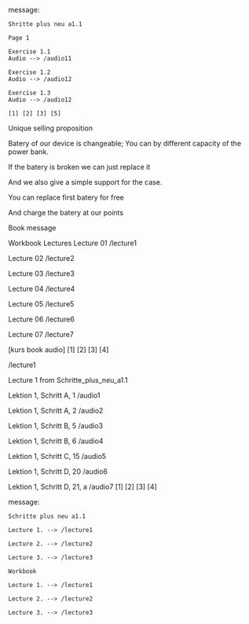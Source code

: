 

message:

    Shritte plus neu a1.1 

    Page 1 

    Exercise 1.1
    Audio --> /audio11

    Exercise 1.2
    Audio --> /audio12

    Exercise 1.3
    Audio --> /audio12

    [1] [2] [3] [5]



Unique selling proposition

Batery of our device is changeable; You can by different capacity of the power bank.

If the batery is broken we can just replace it 

And we also give a simple support for the case.

You can replace first batery for free

And charge the batery at our points

Book message

Workbook Lectures 
Lecture 01 
 /lecture1 

Lecture 02 
 /lecture2 

Lecture 03 
 /lecture3 

Lecture 04 
 /lecture4 

Lecture 05 
 /lecture5 

Lecture 06 
 /lecture6 

Lecture 07 
 /lecture7

[kurs book audio]
[1] [2] [3] [4]


/lecture1

Lecture 1 from Schritte_plus_neu_a1.1 

Lektion 1, Schritt A, 1 
 /audio1 

Lektion 1, Schritt A, 2 
 /audio2 

Lektion 1, Schritt B, 5 
 /audio3 

Lektion 1, Schritt B, 6 
 /audio4 

Lektion 1, Schritt C, 15 
 /audio5 

Lektion 1, Schritt D, 20 
 /audio6 

Lektion 1, Schritt D, 21, a 
 /audio7 
[1] [2] [3] [4]


message:

    Schritte plus neu a1.1

    Lecture 1. --> /lecture1

    Lecture 2. --> /lecture2

    Lecture 3. --> /lecture3

    Workbook 

    Lecture 1. --> /lecture1

    Lecture 2. --> /lecture2

    Lecture 3. --> /lecture3
